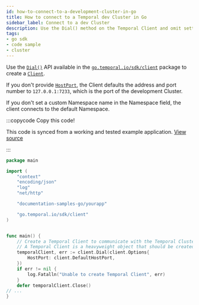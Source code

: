 ```yaml
---
id: how-to-connect-to-a-development-cluster-in-go
title: How to connect to a Temporal dev Cluster in Go
sidebar_label: Connect to a dev Cluster
description: Use the Dial() method on the Temporal Client and omit setting any client options. If there is a local dev Cluster running, the Client will connect to it.
tags:
- go sdk
- code sample
- cluster
---
```


<!-- DO NOT EDIT THIS FILE DIRECTLY.
THIS FILE IS GENERATED from https://github.com/temporalio/documentation-samples-go/blob/backgroundcheckboilerplate/yourapp/gateway/main_dacx.go. -->

Use the [`Dial()`](https://pkg.go.dev/go.temporal.io/sdk/client#Dial) API available in the [`go.temporal.io/sdk/client`](https://pkg.go.dev/go.temporal.io/sdk/client) package to create a [`Client`](https://pkg.go.dev/go.temporal.io/sdk/client#Client).

If you don't provide [`HostPort`](https://pkg.go.dev/go.temporal.io/sdk/internal#ClientOptions), the Client defaults the address and port number to `127.0.0.1:7233`, which is the port of the development Cluster.

If you don't set a custom Namespace name in the Namespace field, the client connects to the default Namespace.

:::copycode Copy this code!

This code is synced from a working and tested example application.
[View source](https://github.com/temporalio/documentation-samples-go/blob/backgroundcheckboilerplate/yourapp/gateway/main_dacx.go)

:::

```go
package main

import (
	"context"
	"encoding/json"
	"log"
	"net/http"

	"documentation-samples-go/yourapp"

	"go.temporal.io/sdk/client"
)


func main() {
	// Create a Temporal Client to communicate with the Temporal Cluster.
	// A Temporal Client is a heavyweight object that should be created just once per process.
	temporalClient, err := client.Dial(client.Options{
		HostPort: client.DefaultHostPort,
	})
	if err != nil {
		log.Fatalln("Unable to create Temporal Client", err)
	}
	defer temporalClient.Close()
// ...
}
```
